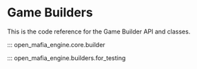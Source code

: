 # Game Builders

This is the code reference for the Game Builder API and classes.

::: open_mafia_engine.core.builder

::: open_mafia_engine.builders.for_testing
